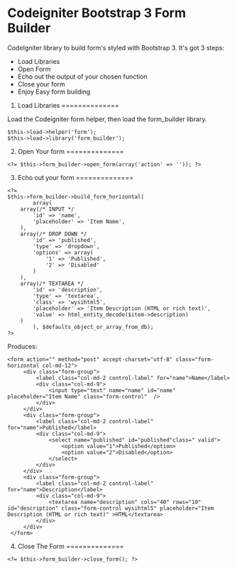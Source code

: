 Codeigniter Bootstrap 3 Form Builder
======================

CodeIgniter library to build form's styled with Bootstrap 3.
It's got 3 steps:
*	Load Libraries
* 	Open Form
*	Echo out the output of your chosen function
* 	Close your form
* 	Enjoy Easy form building


1. Load Libraries
==============

Load the Codeigniter form helper, then load the form_builder library.

```
$this->load->helper('form');
$this->load->library('form_builder');
```

2. Open Your form
==============

```
<?= $this->form_builder->open_form(array('action' => '')); ?>
```
	
3. Echo out your form
==============

```
<?=
$this->form_builder->build_form_horizontal(
        array(
    array(/* INPUT */
        'id' => 'name',
        'placeholder' => 'Item Name',
    ),
    array(/* DROP DOWN */
        'id' => 'published',
        'type' => 'dropdown',
        'options' => array(
            '1' => 'Published',
            '2' => 'Disabled'
        )
    ),
    array(/* TEXTAREA */
        'id' => 'description',
        'type' => 'textarea',
        'class' => 'wysihtml5',
        'placeholder' => 'Item Description (HTML or rich text)',
        'value' => html_entity_decode($item->description)
    )
        ), $defaults_object_or_array_from_db);
?>
```
            
Produces:
```
<form action="" method="post" accept-charset="utf-8" class="form-horizontal col-md-12">
     <div class="form-group">
         <label class="col-md-2 control-label" for="name">Name</label>
         <div class="col-md-9">
             <input type="text" name="name" id="name" placeholder="Item Name" class="form-control"  />
         </div>
     </div>
     <div class="form-group">
         <label class="col-md-2 control-label" for="name">Published</label>
         <div class="col-md-9">
             <select name="published" id="published"class=" valid">
                 <option value="1">Published</option>
                 <option value="2">Disabled</option>
             </select>
         </div>
     </div>
     <div class="form-group">
         <label class="col-md-2 control-label" for="name">Description</label>
         <div class="col-md-9">
             <textarea name="description" cols="40" rows="10" id="description" class="form-control wysihtml5" placeholder="Item Description (HTML or rich text)" >HTML</textarea>
         </div>
     </div>
 </form>   
 ```    

4. Close The Form
==============
```
<?= $this->form_builder->close_form(); ?>
```
